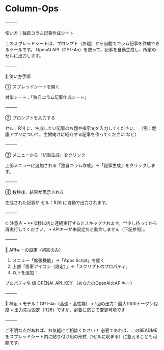 # Column-Ops

⸻

使い方｜独自コラム記事作成シート

このスプレッドシートは、プロンプト（お題）から自動でコラム記事を作成できるツールです。
OpenAI API（GPT-4o）を使って、記事を自動生成し、所定のセルに出力します。

⸻

🔰 使い方手順

① スプレッドシートを開く

対象シート：「独自コラム記事作成シート」

⸻

② プロンプトを入力する

セル：R14 に、生成したい記事のお題や指示文を入力してください。
（例：健康アプリについて、主婦向けに紹介する記事を作ってください など）

⸻

③ メニューから「記事生成」をクリック

上部メニューに追加される「独自コラム作成」→「記事生成」をクリックします。

⸻

④ 数秒後、結果が表示される

生成された記事が セル：R26 に自動で出力されます。

⸻

⏱ 注意点
 • **10秒以内に連続実行するとスキップされます。**少し待ってから再実行してください。
 • APIキーが未設定だと動作しません（下記参照）。

⸻

🔑 APIキーの設定（初回のみ）
 1. メニュー「拡張機能」→「Apps Script」を開く
 2. 上部「歯車アイコン（設定）」→「スクリプトのプロパティ」
 3. 以下を追加：

プロパティ名 値
OPENAI_API_KEY （あなたのOpenAIのAPIキー）

⸻

🧪 補足
 • モデル：GPT-4o（高速・高性能）
 • 1回の出力：最大1000トークン程度
 • 出力先は固定（R26）ですが、必要に応じて変更可能です

⸻

ご不明な点があれば、お気軽にご相談ください！
必要であれば、このREADMEをスプレッドシート内に貼り付け用の形式（1セルに収まる）に整えることも可能です。

